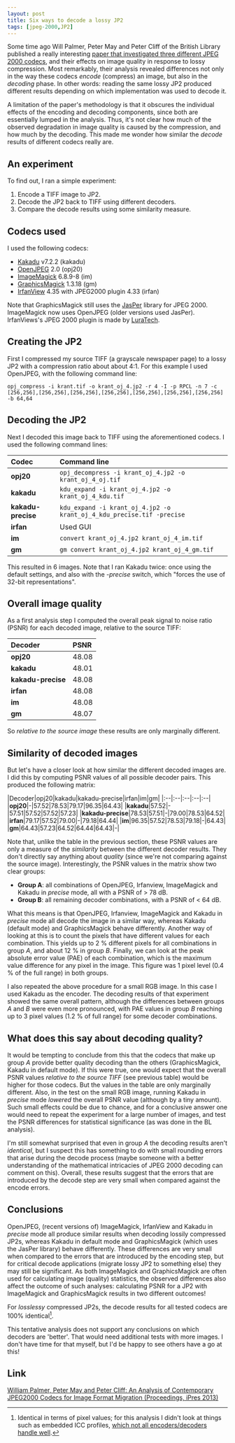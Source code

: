 ```yaml
---
layout: post
title: Six ways to decode a lossy JP2
tags: [jpeg-2000,JP2]
---
```


Some time ago Will Palmer, Peter May and Peter Cliff of the British Library published a really interesting [paper that investigated three different JPEG 2000 codecs](http://www.scape-project.eu/publication/palmer-ipres2013), and their effects on image quality in response to lossy compression. Most remarkably, their analysis revealed differences not only in the way these codecs *encode* (compress) an image, but also in the *decoding* phase. In other words: reading the same lossy JP2 produced different results depending on which implementation was used to decode it.
 
A limitation of the paper's methodology is that it obscures the individual effects of the encoding and decoding components, since both are essentially lumped in the analysis. Thus, it's not clear how much of the observed degradation in image quality is caused by the compression, and how much by the decoding. This made me wonder how similar the *decode* results of different codecs really are.

<!--more-->

## An experiment

To find out, I ran a simple experiment:

1. Encode a TIFF image to JP2.
2. Decode the JP2 back to TIFF using different decoders.
3. Compare the decode results using some similarity measure.

## Codecs used

I used the following codecs:

* [Kakadu](http://www.kakadusoftware.com/) v7.2.2 (kakadu)
* [OpenJPEG](http://www.openjpeg.org/) 2.0 (opj20)
* [ImageMagick](http://www.imagemagick.org/) 6.8.9-8 (im)
* [GraphicsMagick](http://www.graphicsmagick.org/) 1.3.18 (gm)
* [IrfanView](http://www.irfanview.com/) 4.35 with JPEG2000 plugin 4.33 (irfan)

Note that GraphicsMagick still uses the [JasPer](http://www.ece.uvic.ca/~frodo/jasper/) library for JPEG 2000. ImageMagick now uses OpenJPEG (older versions used JasPer). IrfanViews's JPEG 2000 plugin is made by [LuraTech](http://www.luratech.com/en/products/luratech-jp2-irfanview-plug-in/).

## Creating the JP2

First I compressed my source TIFF (a grayscale newspaper page) to a lossy JP2 with a compression ratio about about 4:1. For this example I used OpenJPEG, with the following command line:

    opj_compress -i krant.tif -o krant_oj_4.jp2 -r 4 -I -p RPCL -n 7 -c [256,256],[256,256],[256,256],[256,256],[256,256],[256,256],[256,256] -b 64,64

## Decoding the JP2

Next I decoded this image back to TIFF using the aforementioned codecs. I used the following command lines:

|Codec|Command line|
|:--|:--|
|**opj20**|`opj_decompress -i krant_oj_4.jp2 -o krant_oj_4_oj.tif`|
|**kakadu**|`kdu_expand -i krant_oj_4.jp2 -o krant_oj_4_kdu.tif`|
|**kakadu-precise**|`kdu_expand -i krant_oj_4.jp2 -o krant_oj_4_kdu_precise.tif -precise`|
|**irfan**|Used GUI|
|**im**|`convert krant_oj_4.jp2 krant_oj_4_im.tif`|
|**gm**|`gm convert krant_oj_4.jp2 krant_oj_4_gm.tif`|

This resulted in 6 images. Note that I ran Kakadu twice: once using the default settings, and also with the *-precise* switch, which "forces the use of 32-bit representations".

## Overall image quality 

As a first analysis step I computed the overall peak signal to noise ratio (PSNR) for each decoded image, relative to the source TIFF:

|Decoder|PSNR|
|:--|:--|
|**opj20**|48.08|
|**kakadu**|48.01|
|**kakadu-precise**|48.08|
|**irfan**|48.08|
|**im**|48.08|
|**gm**|48.07|

So *relative to the source image* these results are only marginally different. 

## Similarity of decoded images

But let's have a closer look at how similar the different decoded images are. I did this by computing PSNR values of all possible decoder pairs. This produced the following matrix:

|Decoder|opj20|kakadu|kakadu-precise|irfan|im|gm|
|:--|:--|:--|:--|:--|
|**opj20**|-|57.52|78.53|79.17|96.35|64.43|
|**kakadu**|57.52|-|57.51|57.52|57.52|57.23|
|**kakadu-precise**|78.53|57.51|-|79.00|78.53|64.52|
|**irfan**|79.17|57.52|79.00|-|79.18|64.44|
|**im**|96.35|57.52|78.53|79.18|-|64.43|
|**gm**|64.43|57.23|64.52|64.44|64.43|-|

Note that, unlike the table in the previous section, these PSNR values are only a measure of the *similarity* between the different decoder results. They don't directly say anything about *quality* (since we're not comparing against the source image). Interestingly, the PSNR values in the matrix show two clear groups:

* **Group A**: all combinations of OpenJPEG, Irfanview, ImageMagick and Kakadu in *precise* mode, all with a PSNR of > 78 dB.
* **Group B**: all remaining decoder combinations, with a PSNR of < 64 dB.

What this means is that OpenJPEG, Irfanview, ImageMagick and Kakadu in *precise* mode all decode the image in a similar way, whereas Kakadu (default mode) and GraphicsMagick behave differently. Another way of looking at this is to count the pixels that have different values for each combination. This yields up to 2 % different pixels for all combinations in group *A*, and about 12 % in group *B*. Finally, we can look at the peak absolute error value (PAE) of each combination, which is the maximum value difference for any pixel in the image. This figure was 1 pixel level (0.4 % of the full range) in both groups.

I also repeated the above procedure for a small RGB image. In this case I used Kakadu as the encoder. The decoding results of that experiment showed the same overall pattern, although the differences between groups *A* and *B* were even more pronounced, with PAE values in group *B* reaching up to 3 pixel values (1.2 % of full range) for some decoder combinations.    

## What does this say about decoding quality?

It would be tempting to conclude from this that the codecs that make up group *A* provide better quality decoding than the others (GraphicsMagick, Kakadu in default mode). If this were true, one would expect that the overall PSNR values *relative to the source TIFF* (see previous table) would be higher for those codecs. But the values in the table are only marginally different. Also, in the test on the small RGB image, running Kakadu in *precise* mode *lowered* the overall PSNR value (although by a tiny amount). Such small effects could be due to chance, and for a conclusive answer one would need to repeat the experiment for a large number of images, and test the PSNR differences for statistical significance (as was done in the BL analysis).

I'm still somewhat surprised that even in group *A* the decoding results aren't *identical*, but I suspect this has something to do with small rounding errors that arise during the decode process (maybe someone with a better understanding of the mathematical intricacies of JPEG 2000 decoding can comment on this). Overall, these results suggest that the errors that are introduced by the decode step are very small when compared against the encode errors.

## Conclusions

OpenJPEG, (recent versions of) ImageMagick, IrfanView and Kakadu in *precise* mode all produce similar results when decoding lossily compressed JP2s, whereas Kakadu in default mode and GraphicsMagick (which uses the JasPer library) behave differently. These differences are very small when compared to the errors that are introduced by the encoding step, but for critical decode applications (migrate lossy JP2 to something else) they may still be significant. As both ImageMagick and GraphicsMagick are often used for calculating image (quality) statistics, the observed differences also affect the outcome of such analyses: calculating PSNR for a JP2 with ImageMagick and GraphicsMagick results in two different outcomes!

For *losslessy* compressed JP2s, the decode results for all tested codecs are 100% identical[^2].

This tentative analysis does not support any conclusions on which decoders are 'better'. That would need additional tests with more images. I don't have time for that myself, but I'd be happy to see others have a go at this!

## Link

[William Palmer, Peter May and Peter Cliff: An Analysis of Contemporary JPEG2000 Codecs for Image Format Migration (Proceedings, iPres 2013)](http://www.scape-project.eu/publication/palmer-ipres2013)

[^2]: Identical in terms of pixel values; for this analysis I didn't look at things such as embedded ICC profiles, [which not all encoders/decoders handle well](http://wiki.opf-labs.org/display/TR/Handling+of+ICC+profiles).
